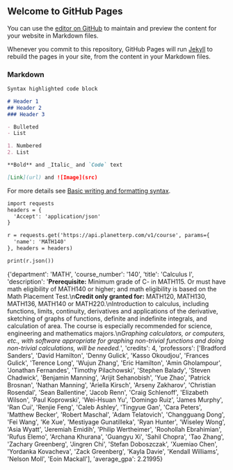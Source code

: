 ## Welcome to GitHub Pages

You can use the [editor on GitHub](https://github.com/jotkim/CMSC320Final/edit/gh-pages/index.md) to maintain and preview the content for your website in Markdown files.

Whenever you commit to this repository, GitHub Pages will run [Jekyll](https://jekyllrb.com/) to rebuild the pages in your site, from the content in your Markdown files.

### Markdown

```markdown
Syntax highlighted code block

# Header 1
## Header 2
### Header 3

- Bulleted
- List

1. Numbered
2. List

**Bold** and _Italic_ and `Code` text

[Link](url) and ![Image](src)
```

For more details see [Basic writing and formatting syntax](https://docs.github.com/en/github/writing-on-github/getting-started-with-writing-and-formatting-on-github/basic-writing-and-formatting-syntax).

```markdown
import requests
headers = {
  'Accept': 'application/json'
}

r = requests.get('https://api.planetterp.com/v1/course', params={
  'name': 'MATH140'
}, headers = headers)

print(r.json())
```
{'department': 'MATH', 'course_number': '140', 'title': 'Calculus I', 'description': '<b>Prerequisite:</b> Minimum grade of C- in MATH115. Or must have math eligibility of MATH140 or higher; and math eligibility is based on the Math Placement Test.\n<b>Credit only granted for:</b> MATH120, MATH130, MATH136, MATH140 or MATH220.\nIntroduction to calculus, including functions, limits, continuity, derivatives and applications of the derivative, sketching of graphs of functions, definite and indefinite integrals, and calculation of area. The course is especially recommended for science, engineering and mathematics majors.\n<i>Graphing calculators, or computers, etc., with software appropriate for graphing non-trivial functions and doing non-trivial calculations, will be needed.</i>', 'credits': 4, 'professors': ['Bradford Sanders', 'David Hamilton', 'Denny Gulick', 'Kasso Okoudjou', 'Frances Gulick', 'Terence Long', 'Wujun Zhang', 'Eric Hamilton', 'Amin Gholampour', 'Jonathan Fernandes', 'Timothy Pilachowski', 'Stephen Balady', 'Steven Chadwick', 'Benjamin Manning', 'Arijit Sehanobish', 'Yue Zhao', 'Patrick Brosnan', 'Nathan Manning', 'Ariella Kirsch', 'Arseny Zakharov', 'Christian Rosendal', 'Sean Ballentine', 'Jacob Renn', 'Craig Schlenoff', 'Elizabeth Wilson', 'Paul Koprowski', 'Wei-Hsuan Yu', 'Domingo Ruiz', 'James Murphy', 'Ran Cui', 'Renjie Feng', 'Caleb Ashley', 'Tingyue Gan', 'Cara Peters', 'Matthew Becker', 'Robert Maschal', 'Adam Telatovich', 'Changguang Dong', 'Fei Wang', 'Ke Xue', 'Mestiyage Gunatilleka', 'Ryan Hunter', 'Wiseley Wong', 'Asia Wyatt', 'Jeremiah Emidih', 'Philip Wertheimer', 'Roohollah Ebrahimian', 'Rufus Elemo', 'Archana Khurana', 'Guangyu Xi', 'Sahil Chopra', 'Tao Zhang', 'Zachary Greenberg', 'Jingren Chi', 'Stefan Doboszczak', 'Xuemiao Chen', 'Yordanka Kovacheva', 'Zack Greenberg', 'Kayla Davie', 'Kendall Williams', 'Nelson Moll', 'Eoin Mackall'], 'average_gpa': 2.21995}
